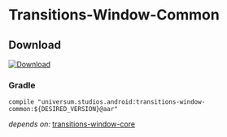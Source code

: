 Transitions-Window-Common
===============

## Download ##
[![Download](https://api.bintray.com/packages/universum-studios/android/universum.studios.android%3Atransitions/images/download.svg)](https://bintray.com/universum-studios/android/universum.studios.android%3Atransitions/_latestVersion)

### Gradle ###

    compile "universum.studios.android:transitions-window-common:${DESIRED_VERSION}@aar"

_depends on:_
[transitions-window-core](https://github.com/universum-studios/android_transitions/tree/master/library-window-core)